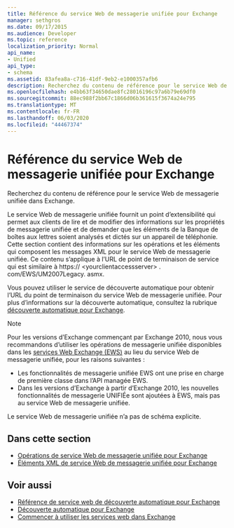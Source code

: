 ```yaml
---
title: Référence du service Web de messagerie unifiée pour Exchange
manager: sethgros
ms.date: 09/17/2015
ms.audience: Developer
ms.topic: reference
localization_priority: Normal
api_name:
- Unified
api_type:
- schema
ms.assetid: 83afea8a-c716-41df-9eb2-e1000357afb6
description: Recherchez du contenu de référence pour le service Web de messagerie unifiée dans Exchange.
ms.openlocfilehash: e4bb63f34650dae8fc28016196c97a6b79e69df0
ms.sourcegitcommit: 88ec988f2bb67c1866d06b361615f3674a24e795
ms.translationtype: MT
ms.contentlocale: fr-FR
ms.lasthandoff: 06/03/2020
ms.locfileid: "44467374"
---
```

# <a name="unified-messaging-web-service-reference-for-exchange"></a>Référence du service Web de messagerie unifiée pour Exchange

Recherchez du contenu de référence pour le service Web de messagerie unifiée dans Exchange.
  
Le service Web de messagerie unifiée fournit un point d’extensibilité qui permet aux clients de lire et de modifier des informations sur les propriétés de messagerie unifiée et de demander que les éléments de la Banque de boîtes aux lettres soient analysés et dictés sur un appareil de téléphonie. Cette section contient des informations sur les opérations et les éléments qui composent les messages XML pour le service Web de messagerie unifiée. Ce contenu s’applique à l’URL de point de terminaison de service qui est similaire à https:// \<yourclientaccessserver\> . com/EWS/UM2007Legacy. asmx. 
  
Vous pouvez utiliser le service de découverte automatique pour obtenir l’URL du point de terminaison du service Web de messagerie unifiée. Pour plus d’informations sur la découverte automatique, consultez la rubrique [découverte automatique pour Exchange](../exchange-web-services/autodiscover-for-exchange.md).
  
> [!NOTE]
>  Pour les versions d’Exchange commençant par Exchange 2010, nous vous recommandons d’utiliser les opérations de messagerie unifiée disponibles dans les [services Web Exchange (EWS)](https://msdn.microsoft.com/library/60285497-0c4e-4e51-84e1-34dd6d89a5d8%28Office.15%29.aspx) au lieu du service Web de messagerie unifiée, pour les raisons suivantes : 
> - Les fonctionnalités de messagerie unifiée EWS ont une prise en charge de première classe dans l’API managée EWS. 
> - Dans les versions d’Exchange à partir d’Exchange 2010, les nouvelles fonctionnalités de messagerie UNIFIÉe sont ajoutées à EWS, mais pas au service Web de messagerie unifiée. 
  
Le service Web de messagerie unifiée n’a pas de schéma explicite.
  
## <a name="in-this-section"></a>Dans cette section
<a name="bk_InThisSection"> </a>

- [Opérations de service Web de messagerie unifiée pour Exchange](unified-messaging-web-service-operations-for-exchange.md)   
- [Éléments XML de service Web de messagerie unifiée pour Exchange](unified-messaging-web-service-xml-elements-for-exchange.md)
    
## <a name="see-also"></a>Voir aussi

- [Référence de service web de découverte automatique pour Exchange](autodiscover-web-service-reference-for-exchange.md)
- [Découverte automatique pour Exchange](../exchange-web-services/autodiscover-for-exchange.md)
- [Commencer à utiliser les services web dans Exchange](../exchange-web-services/start-using-web-services-in-exchange.md)
    

